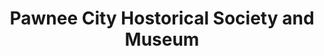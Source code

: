 ---
layout: repo
title: "Pawnee City Hostorical Society and Museum"
id: 11793
permalink: repos/11793/
---